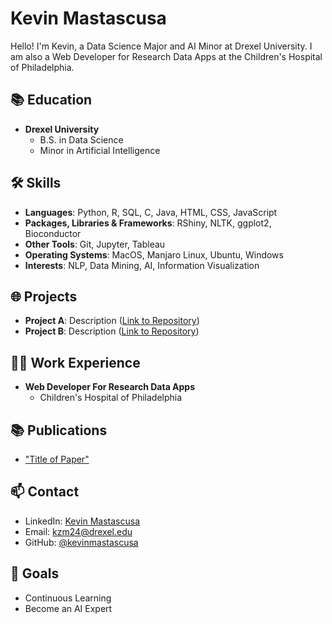 # Kevin Mastascusa

Hello! I'm Kevin, a Data Science Major and AI Minor at Drexel University. I am also a Web Developer for Research Data Apps at the Children's Hospital of Philadelphia.

## 📚 Education

- **Drexel University**
  - B.S. in Data Science
  - Minor in Artificial Intelligence

## 🛠 Skills

- **Languages**: Python, R, SQL, C, Java, HTML, CSS, JavaScript
- **Packages, Libraries & Frameworks**: RShiny, NLTK, ggplot2, Bioconductor
- **Other Tools**: Git, Jupyter, Tableau
- **Operating Systems**: MacOS, Manjaro Linux, Ubuntu, Windows
- **Interests**: NLP, Data Mining, AI, Information Visualization

## 🌐 Projects

- **Project A**: Description ([Link to Repository](#))
- **Project B**: Description ([Link to Repository](#))

## 👨‍💻 Work Experience

- **Web Developer For Research Data Apps**
  - Children's Hospital of Philadelphia

## 📚 Publications
- ["Title of Paper"](Link)

## 📫 Contact

- LinkedIn: [Kevin Mastascusa](#)
- Email: kzm24@drexel.edu
- GitHub: [@kevinmastascusa](#)

## 🎯 Goals

- Continuous Learning
- Become an AI Expert
